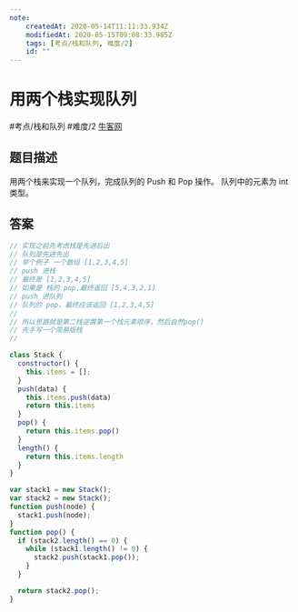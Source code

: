 ```yaml
---
note:
    createdAt: 2020-05-14T11:11:33.934Z
    modifiedAt: 2020-05-15T09:08:33.985Z
    tags: [考点/栈和队列, 难度/2]
    id: ""
---
```

# 用两个栈实现队列
#考点/栈和队列 #难度/2 [牛客网](https://www.nowcoder.com/practice/54275ddae22f475981afa2244dd448c6?tpId=13&tqId=11158&tPage=1&rp=1&ru=/ta/coding-interviews&qru=/ta/coding-interviews/question-ranking)

<!-- @crossnote.comment "id":"2520420f-3b19-404a-bbd4-5074da18ef65" -->  
## 题目描述
用两个栈来实现一个队列，完成队列的 Push 和 Pop 操作。 队列中的元素为 int 类型。

## 答案

```javascript
// 实现之前先考虑栈是先进后出
// 队列是先进先出
// 举个例子 一个数组 [1,2,3,4,5]
// push 进栈
// 最终是 [1,2,3,4,5]
// 如果是 栈的 pop,最终返回 [5,4,3,2,1]
// push 进队列
// 队列的 pop，最终应该返回 [1,2,3,4,5]
//
// 所以思路就是第二栈逆置第一个栈元素顺序，然后自然pop()
// 先手写一个简易版栈
//

class Stack {
  constructor() {
    this.items = [];
  }
  push(data) {
    this.items.push(data)
    return this.items
  }
  pop() {
    return this.items.pop()
  }
  length() {
    return this.items.length
  }
}

var stack1 = new Stack();
var stack2 = new Stack();
function push(node) {
  stack1.push(node);
}
function pop() {
  if (stack2.length() == 0) {
    while (stack1.length() != 0) {
      stack2.push(stack1.pop());
    }
  }

  return stack2.pop();
}
```